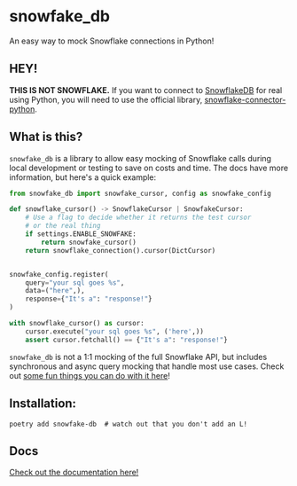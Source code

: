# snowfake_db
An easy way to mock Snowflake connections in Python!

## HEY!
**THIS IS NOT SNOWFLAKE.** If you want to connect to [SnowflakeDB](https://www.snowflake.com/en/) for real using Python, you will need to use the official library, [snowflake-connector-python](https://github.com/snowflakedb/snowflake-connector-python).

## What is this?

`snowfake_db` is a library to allow easy mocking of Snowflake calls during local development or testing to save on costs and time. The docs have more information, but here's a quick example:

```python
from snowfake_db import snowfake_cursor, config as snowfake_config

def snowflake_cursor() -> SnowflakeCursor | SnowfakeCursor:
    # Use a flag to decide whether it returns the test cursor
    # or the real thing
    if settings.ENABLE_SNOWFAKE:
        return snowfake_cursor()
    return snowflake_connection().cursor(DictCursor)


snowfake_config.register(
    query="your sql goes %s",
    data=("here",),
    response={"It's a": "response!"}
)

with snowflake_cursor() as cursor:
    cursor.execute("your sql goes %s", ('here',))
    assert cursor.fetchall() == {"It's a": "response!"}
```

`snowfake_db` is not a 1:1 mocking of the full Snowflake API, but includes synchronous and async query mocking that handle most use cases. Check out [some fun things you can do with it here][usage]!

## Installation:

```shell
poetry add snowfake-db  # watch out that you don't add an L!
```

## Docs

[Check out the documentation here!][docs]


[usage]: https://link-to-usage-page
[docs]: https://link-to-docs-root